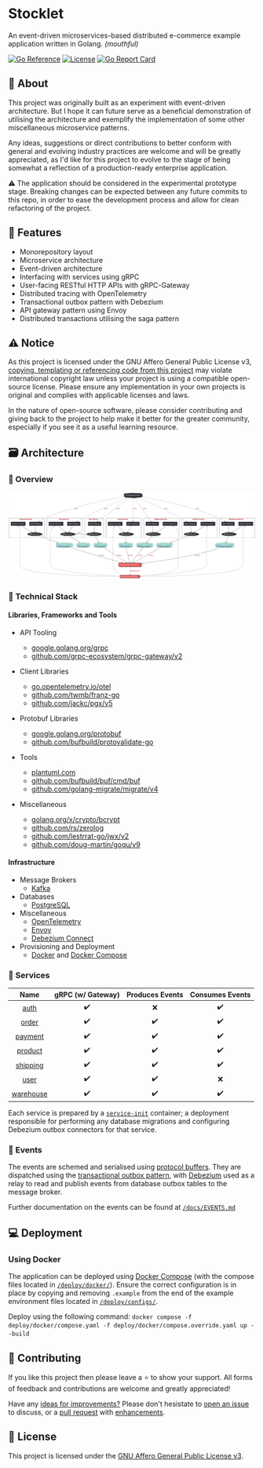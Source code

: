 # Stocklet

An event-driven microservices-based distributed e-commerce example application written in Golang. *(mouthful)*

[![Go Reference](https://pkg.go.dev/badge/github.com/hexolan/stocklet.svg)](https://pkg.go.dev/github.com/hexolan/stocklet)
[![License](https://img.shields.io/github/license/hexolan/stocklet?color=blue)](/LICENSE)
[![Go Report Card](https://goreportcard.com/badge/github.com/hexolan/stocklet)](https://goreportcard.com/report/github.com/hexolan/stocklet)

## 📘 About

This project was originally built as an experiment with event-driven architecture. But I hope it can future serve as a beneficial demonstration of utilising the architecture and exemplify the implementation of some other miscellaneous microservice patterns.

Any ideas, suggestions or direct contributions to better conform with general and evolving industry practices are welcome and will be greatly appreciated, as I'd like for this project to evolve to the stage of being somewhat a reflection of a production-ready enterprise application.

⚠️ The application should be considered in the experimental prototype stage. Breaking changes can be expected between any future commits to this repo, in order to ease the development process and allow for clean refactoring of the project.

## 📝 Features

* Monorepository layout
* Microservice architecture
* Event-driven architecture
* Interfacing with services using gRPC
* User-facing RESTful HTTP APIs with gRPC-Gateway
* Distributed tracing with OpenTelemetry
* Transactional outbox pattern with Debezium
* API gateway pattern using Envoy
* Distributed transactions utilising the saga pattern

## ⚠️ Notice

As this project is licensed under the GNU Affero General Public License v3, [copying, templating or referencing code from this project](https://en.wikipedia.org/wiki/Clean-room_design) may violate international copyright law unless your project is using a compatible open-source license. Please ensure any implementation in your own projects is original and complies with applicable licenses and laws.

In the nature of open-source software, please consider contributing and giving back to the project to help make it better for the greater community, especially if you see it as a useful learning resource.

## 🗃️ Architecture

### 🔎 Overview

![Architecture Overview](/docs/imgs/overview.svg)

### 🧰 Technical Stack

#### Libraries, Frameworks and Tools

* API Tooling
  * [google.golang.org/grpc](https://pkg.go.dev/google.golang.org/grpc)
  * [github.com/grpc-ecosystem/grpc-gateway/v2](https://pkg.go.dev/github.com/grpc-ecosystem/grpc-gateway/v2)

* Client Libraries
  * [go.opentelemetry.io/otel](https://pkg.go.dev/go.opentelemetry.io/otel)
  * [github.com/twmb/franz-go](https://pkg.go.dev/github.com/twmb/franz-go)
  * [github.com/jackc/pgx/v5](https://pkg.go.dev/github.com/jackc/pgx/v5)

* Protobuf Libraries
  * [google.golang.org/protobuf](https://pkg.go.dev/google.golang.org/protobuf)
  * [github.com/bufbuild/protovalidate-go](https://pkg.go.dev/github.com/bufbuild/protovalidate-go)

* Tools
  * [plantuml.com](https://plantuml.com/)
  * [github.com/bufbuild/buf/cmd/buf](https://buf.build/docs/installation)
  * [github.com/golang-migrate/migrate/v4](https://pkg.go.dev/github.com/golang-migrate/migrate/v4#section-readme)

* Miscellaneous
  * [golang.org/x/crypto/bcrypt](https://pkg.go.dev/golang.org/x/crypto/bcrypt)
  * [github.com/rs/zerolog](https://pkg.go.dev/github.com/rs/zerolog)
  * [github.com/lestrrat-go/jwx/v2](https://pkg.go.dev/github.com/lestrrat-go/jwx/v2)
  * [github.com/doug-martin/goqu/v9](https://pkg.go.dev/github.com/doug-martin/goqu/v9)

#### Infrastructure

* Message Brokers
  * [Kafka](https://hub.docker.com/r/bitnami/kafka)
* Databases
  * [PostgreSQL](https://hub.docker.com/_/postgres)
* Miscellaneous
  * [OpenTelemetry](https://opentelemetry.io/)
  * [Envoy](https://www.envoyproxy.io/)
  * [Debezium Connect](https://hub.docker.com/r/debezium/connect)
* Provisioning and Deployment
  * [Docker](https://www.docker.com/) and [Docker Compose](https://docs.docker.com/compose/)

### 🧩 Services

| Name | gRPC (w/ Gateway) | Produces Events | Consumes Events |
| :-: | :-: | :-: | :-: |
| [auth](/internal/svc/auth/) | ✔️ | ❌ | ✔️ |
| [order](/internal/svc/order/) | ✔️ | ✔️ | ✔️ |
| [payment](/internal/svc/payment/) | ✔️ | ✔️ | ✔️ |
| [product](/internal/svc/product/) | ✔️ | ✔️ | ✔️ |
| [shipping](/internal/svc/shipping/) | ✔️ | ✔️ | ✔️ |
| [user](/internal/svc/user/) | ✔️ | ✔️ | ❌ |
| [warehouse](/internal/svc/warehouse/) | ✔️ | ✔️ | ✔️ |

Each service is prepared by a [``service-init``](/cmd/service-init/) container; a deployment responsible for performing any database migrations and configuring Debezium outbox connectors for that service.

### 📇 Events

The events are schemed and serialised using [protocol buffers](https://protobuf.dev/). They are dispatched using the [transactional outbox pattern](https://microservices.io/patterns/data/transactional-outbox.html), with [Debezium](https://debezium.io/) used as a relay to read and publish events from database outbox tables to the message broker.

Further documentation on the events can be found at [``/docs/EVENTS.md``](/docs/EVENTS.md)

## 💻 Deployment

### Using Docker

The application can be deployed using [Docker Compose](https://docs.docker.com/compose/) (with the compose files located in [``/deploy/docker/``](/deploy/docker/)). Ensure the correct configuration is in place by copying and removing ``.example`` from the end of the example environment files located in [``/deploy/configs/``](/deploy/configs/).

Deploy using the following command: ``docker compose -f deploy/docker/compose.yaml -f deploy/docker/compose.override.yaml up --build``

## 🧪 Contributing

If you like this project then please leave a ⭐ to show your support. All forms of feedback and contributions are welcome and greatly appreciated!

Have any [ideas for improvements?](/docs/ROADMAP.md) Please don't hesistate to [open an issue](https://github.com/hexolan/stocklet/issues/new) to discuss, or a [pull request](https://github.com/hexolan/stocklet/compare) with [enhancements](https://github.com/hexolan/stocklet/fork).

## 📓 License

This project is licensed under the [GNU Affero General Public License v3](/LICENSE).
